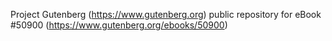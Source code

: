 Project Gutenberg (https://www.gutenberg.org) public repository for
eBook #50900 (https://www.gutenberg.org/ebooks/50900)
